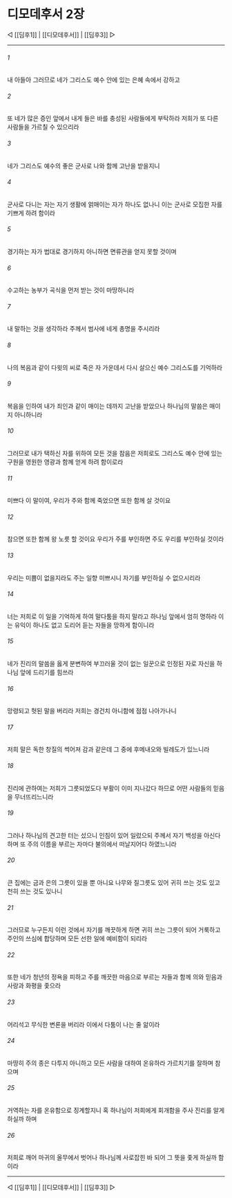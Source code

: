 # 디모데후서 2장

◁ [[딤후1]] | [[디모데후서]] | [[딤후3]] ▷
***

###### 1
내 아들아 그러므로 네가 그리스도 예수 안에 있는 은혜 속에서 강하고

###### 2
또 네가 많은 증인 앞에서 내게 들은 바를 충성된 사람들에게 부탁하라 저희가 또 다른 사람들을 가르칠 수 있으리라

###### 3
네가 그리스도 예수의 좋은 군사로 나와 함께 고난을 받을지니

###### 4
군사로 다니는 자는 자기 생활에 얽매이는 자가 하나도 없나니 이는 군사로 모집한 자를 기쁘게 하려 함이라

###### 5
경기하는 자가 법대로 경기하지 아니하면 면류관을 얻지 못할 것이며

###### 6
수고하는 농부가 곡식을 먼저 받는 것이 마땅하니라

###### 7
내 말하는 것을 생각하라 주께서 범사에 네게 총명을 주시리라

###### 8
나의 복음과 같이 다윗의 씨로 죽은 자 가운데서 다시 살으신 예수 그리스도를 기억하라

###### 9
복음을 인하여 내가 죄인과 같이 매이는 데까지 고난을 받았으나 하나님의 말씀은 매이지 아니하니라

###### 10
그러므로 내가 택하신 자를 위하여 모든 것을 참음은 저희로도 그리스도 예수 안에 있는 구원을 영원한 영광과 함께 얻게 하려 함이로라

###### 11
미쁘다 이 말이여, 우리가 주와 함께 죽었으면 또한 함께 살 것이요

###### 12
참으면 또한 함께 왕 노릇 할 것이요 우리가 주를 부인하면 주도 우리를 부인하실 것이라

###### 13
우리는 미쁨이 없을지라도 주는 일향 미쁘시니 자기를 부인하실 수 없으시리라

###### 14
너는 저희로 이 일을 기억하게 하여 말다툼을 하지 말라고 하나님 앞에서 엄히 명하라 이는 유익이 하나도 없고 도리어 듣는 자들을 망하게 함이니라

###### 15
네가 진리의 말씀을 옳게 분변하여 부끄러울 것이 없는 일꾼으로 인정된 자로 자신을 하나님 앞에 드리기를 힘쓰라

###### 16
망령되고 헛된 말을 버리라 저희는 경건치 아니함에 점점 나아가나니

###### 17
저희 말은 독한 창질의 썩어져 감과 같은데 그 중에 후메내오와 빌레도가 있느니라

###### 18
진리에 관하여는 저희가 그릇되었도다 부활이 이미 지나갔다 하므로 어떤 사람들의 믿음을 무너뜨리느니라

###### 19
그러나 하나님의 견고한 터는 섰으니 인침이 있어 일렀으되 주께서 자기 백성을 아신다 하며 또 주의 이름을 부르는 자마다 불의에서 떠날지어다 하였느니라

###### 20
큰 집에는 금과 은의 그릇이 있을 뿐 아니요 나무와 질그릇도 있어 귀히 쓰는 것도 있고 천히 쓰는 것도 있나니

###### 21
그러므로 누구든지 이런 것에서 자기를 깨끗하게 하면 귀히 쓰는 그릇이 되어 거룩하고 주인의 쓰심에 합당하며 모든 선한 일에 예비함이 되리라

###### 22
또한 네가 청년의 정욕을 피하고 주를 깨끗한 마음으로 부르는 자들과 함께 의와 믿음과 사랑과 화평을 좇으라

###### 23
어리석고 무식한 변론을 버리라 이에서 다툼이 나는 줄 앎이라

###### 24
마땅히 주의 종은 다투지 아니하고 모든 사람을 대하여 온유하라 가르치기를 잘하며 참으며

###### 25
거역하는 자를 온유함으로 징계할지니 혹 하나님이 저희에게 회개함을 주사 진리를 알게 하실까 하며

###### 26
저희로 깨어 마귀의 올무에서 벗어나 하나님께 사로잡힌 바 되어 그 뜻을 좇게 하실까 함이라

***
◁ [[딤후1]] | [[디모데후서]] | [[딤후3]] ▷
